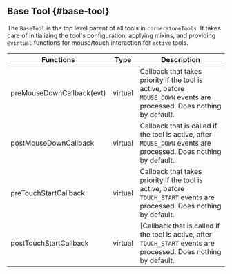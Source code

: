 ## Base Tool {#base-tool}

The `BaseTool` is the top level parent of all tools in `cornerstoneTools`. It takes care of initializing the tool's configuration, applying mixins, and providing `@virtual` functions for mouse/touch interaction for `active` tools.

| Functions                   | Type                                                                                                                                             | Description                                                                                                                                                                                             |
| ---------------------------- | --------------------------------------------------------------------------------------------------------------------------------------------------- | -------------------------------------------------------------------------------------------------------------------------------------------------------------------------------------------------------- |
| preMouseDownCallback(evt)  | virtual | Callback that takes priority if the tool is active, before `MOUSE_DOWN` events are processed. Does nothing by default. |
| postMouseDownCallback  | virtual | Callback that is called if the tool is active, after `MOUSE_DOWN` events are processed. Does nothing by default. |
| preTouchStartCallback | virtual | Callback that takes priority if the tool is active, before `TOUCH_START` events are processed. Does nothing by default.  |
| postTouchStartCallback | virtual | [Callback that is called if the tool is active, after `TOUCH_START` events are processed. Does nothing by default. |
